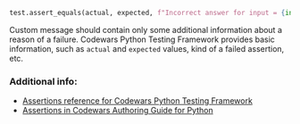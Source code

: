 ```python
test.assert_equals(actual, expected, f"Incorrect answer for input = {input}")
```

Custom message should contain only some additional information about a reason of a failure. Codewars Python Testing Framework provides basic information, such as `actual` and `expected` values, kind of a failed assertion, etc.

### Additional info:

- [Assertions reference for Codewars Python Testing Framework](https://docs.codewars.com/languages/python/codewars-test#assertions-1)
- [Assertions in Codewars Authoring Guide for Python](https://docs.codewars.com/languages/python/authoring#calling-assertions)